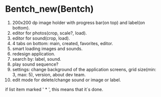# Bentch_new(Bentch)

1) 200x200 dp image holder with progress bar(on top) and label(on bottom).
2) editor for photos(crop, scale?, load).
3) editor for sound(crop, load).
4) 4 tabs on bottom: main, created, favorites, editor.
5) smart loading images and sounds.
6) redesign application.
7) search by: label, sound.
8) play sound sequence?
9) settings: change background of the application screens, grid size(min: 3, max: 5), version, about dev team.
10) edit mode for delete/change sound or image or label.

if list item marked ' * ', this means that it`s done.
